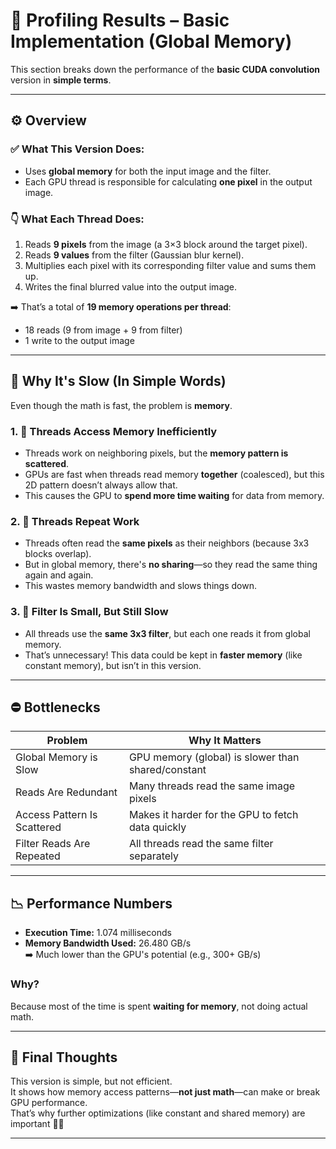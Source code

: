 # 🧪 Profiling Results – Basic Implementation (Global Memory)

This section breaks down the performance of the **basic CUDA convolution** version in **simple terms**.

--- 


## ⚙️ Overview

### ✅ What This Version Does:

- Uses **global memory** for both the input image and the filter.
- Each GPU thread is responsible for calculating **one pixel** in the output image.

### 👇 What Each Thread Does:

1. Reads **9 pixels** from the image (a 3×3 block around the target pixel).
2. Reads **9 values** from the filter (Gaussian blur kernel).
3. Multiplies each pixel with its corresponding filter value and sums them up.
4. Writes the final blurred value into the output image.

➡️ That’s a total of **19 memory operations per thread**:  
- 18 reads (9 from image + 9 from filter)  
- 1 write to the output image

---

## 🧨 Why It's Slow (In Simple Words)

Even though the math is fast, the problem is **memory**.

### 1. 🧵 Threads Access Memory Inefficiently

- Threads work on neighboring pixels, but the **memory pattern is scattered**.
- GPUs are fast when threads read memory **together** (coalesced), but this 2D pattern doesn’t always allow that.
- This causes the GPU to **spend more time waiting** for data from memory.

### 2. 🔁 Threads Repeat Work

- Threads often read the **same pixels** as their neighbors (because 3x3 blocks overlap).
- But in global memory, there's **no sharing**—so they read the same thing again and again.
- This wastes memory bandwidth and slows things down.

### 3. 🧂 Filter Is Small, But Still Slow

- All threads use the **same 3x3 filter**, but each one reads it from global memory.
- That’s unnecessary! This data could be kept in **faster memory** (like constant memory), but isn’t in this version.

---

## ⛔ Bottlenecks

| Problem                     | Why It Matters                                  |
|----------------------------|--------------------------------------------------|
| Global Memory is Slow      | GPU memory (global) is slower than shared/constant |
| Reads Are Redundant        | Many threads read the same image pixels          |
| Access Pattern Is Scattered | Makes it harder for the GPU to fetch data quickly |
| Filter Reads Are Repeated  | All threads read the same filter separately      |

---

## 📉 Performance Numbers

- **Execution Time:** 1.074 milliseconds
- **Memory Bandwidth Used:** 26.480 GB/s  
➡️ Much lower than the GPU's potential (e.g., 300+ GB/s)

### Why?  
Because most of the time is spent **waiting for memory**, not doing actual math.

---

## 🧠 Final Thoughts

This version is simple, but not efficient.  
It shows how memory access patterns—**not just math**—can make or break GPU performance.  
That’s why further optimizations (like constant and shared memory) are important 🔧💡

---
